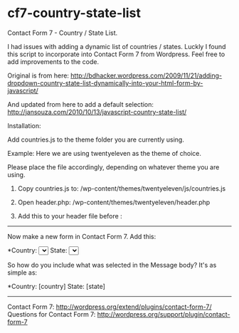cf7-country-state-list
======================

Contact Form 7 - Country / State List.

I had issues with adding a dynamic list of countries / states.  Luckly I found this script to 
incorporate into Contact Form 7 from Wordpress. Feel free to add improvements to the code.

Original is from here: http://bdhacker.wordpress.com/2009/11/21/adding-dropdown-country-state-list-dynamically-into-your-html-form-by-javascript/

And updated from here to add a default selection: http://jansouza.com/2010/10/13/javascript-country-state-list/

Installation:

Add countries.js to the theme folder you are currently using.

Example:
Here we are using twentyeleven as the theme of choice.  

Please place the file accordingly, depending on whatever theme you are using.

1. Copy countries.js to:
/wp-content/themes/twentyeleven/js/countries.js


2. Open header.php:
/wp-content/themes/twentyeleven/header.php


3. Add this to your header file before </head>:
<script type= "text/javascript" src = "<?php bloginfo('template_directory'); ?>/js/countries.js"></script>

---

Now make a new form in Contact Form 7.
Add this:

*Country:
<select onchange="print_state('state',this.selectedIndex);" id="country" name = "country"></select>
State:
<select name ="state" id = "state"></select>
<script language="javascript"> print_country("country","USA");</script>


So how do you include what was selected in the Message body?
It's as simple as:

*Country:
[country]
State:
[state]

------

Contact Form 7: http://wordpress.org/extend/plugins/contact-form-7/
Questions for Contact Form 7: http://wordpress.org/support/plugin/contact-form-7
